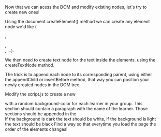 Now that we can acess the DOM and modify existing nodes, let's try to create new ones!

Using the document.createElement() method we can create any element node we'd like (<p>, <section>, <div>, ...).

We then need to create text node for the text inside the elements, using the createTextNode method.

The trick is to append each node to its corresponding parent, using either the appendChild or insertBefore method, that way you can position your newly created nodes in the DOM tree.

Modify the script.js to create a new <section> with a random background-color for each learner in your group. This section should contain a paragraph with the name of the learner. Those sections should be appended in the <article>
If the background is dark the text should be white, if the background is light the text should be black
Find a way so that everytime you load the page the order of the elements changes!
